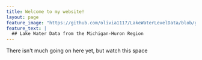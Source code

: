 ```yaml
---
title: Welcome to my website!
layout: page
feature_image: "https://github.com/olivia1117/LakeWaterLevelData/blob/gh-pages/title_page_image.jpg"
feature_text: |
  ## Lake Water Data from the Michigan-Huron Region
---
```


There isn't much going on here yet, but watch this space

